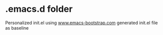 # .emacs.d folder

Personalized init.el using www.emacs-bootstrap.com generated init.el file as baseline
